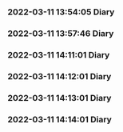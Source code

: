 ### 2022-03-11 13:54:05 Diary
### 2022-03-11 13:57:46 Diary
### 2022-03-11 14:11:01 Diary
### 2022-03-11 14:12:01 Diary
### 2022-03-11 14:13:01 Diary
### 2022-03-11 14:14:01 Diary
